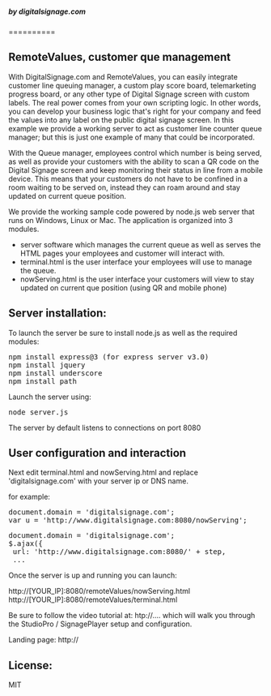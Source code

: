 <h5>by digitalsignage.com</h5> 
==========



RemoteValues, customer que management
---------------------------------------

With DigitalSignage.com and RemoteValues, you can easily integrate customer line queuing manager, a custom play score board, telemarketing progress board, or any other type of Digital Signage screen with custom labels.
The real power comes from your own scripting logic. In other words, you can develop your business logic that's right for your company and feed the values into any label on the public digital signage screen.
In this example we provide a working server to act as customer line counter queue manager; but this is just one example of many that could be incorporated.

With the Queue manager, employees control which number is being served, as well as provide your customers with the ability to scan a QR code on the Digital Signage screen and keep monitoring their status in line from a mobile device.
This means that your customers do not have to be confined in a room waiting to be served on, instead they can roam around and stay updated on current queue position.

We provide the working sample code powered by node.js web server that runs on Windows, Linux or Mac.
The application is organized into 3 modules.

- server software which manages the current queue as well as serves the HTML pages your employees and customer will interact with.
- terminal.html is the user interface your employees will use to manage the queue.
- nowServing.html is the user interface your customers will view to stay updated on current que position (using QR and mobile phone)

Server installation:
------------------------------------------------------------------------
To launch the server be sure to install node.js as well as the required modules:

<pre>
npm install express@3 (for express server v3.0)
npm install jquery
npm install underscore
npm install path
</pre>

Launch the server using:

<pre>
node server.js
</pre>

The server by default listens to connections on port 8080

User configuration and interaction
------------------------------------------------------------------------
Next edit terminal.html and nowServing.html and replace 'digitalsignage.com' with your server ip or DNS name.

for example:

<pre>
document.domain = 'digitalsignage.com';
var u = 'http://www.digitalsignage.com:8080/nowServing';
</pre>

<pre>
document.domain = 'digitalsignage.com';
$.ajax({
 url: 'http://www.digitalsignage.com:8080/' + step,
 ...
</pre>

Once the server is up and running you can launch:

http://[YOUR_IP]:8080/remoteValues/nowServing.html
http://[YOUR_IP]:8080/remoteValues/terminal.html

Be sure to follow the video tutorial at: htp://....
which will walk you through the StudioPro / SignagePlayer setup and configuration.


Landing page:
http://

License:
------------------------------------------------------------------------
MIT


